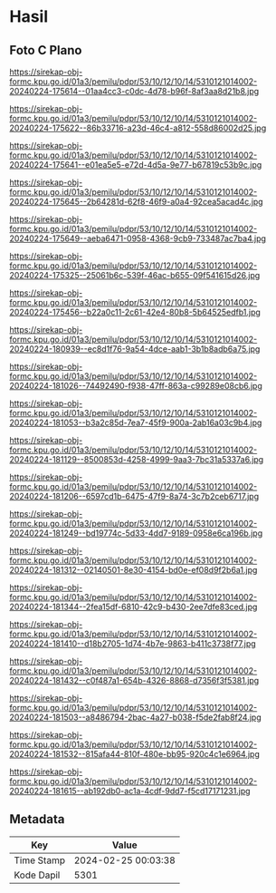 # Hasil

## Foto C Plano

https://sirekap-obj-formc.kpu.go.id/01a3/pemilu/pdpr/53/10/12/10/14/5310121014002-20240224-175614--01aa4cc3-c0dc-4d78-b96f-8af3aa8d21b8.jpg

https://sirekap-obj-formc.kpu.go.id/01a3/pemilu/pdpr/53/10/12/10/14/5310121014002-20240224-175622--86b33716-a23d-46c4-a812-558d86002d25.jpg

https://sirekap-obj-formc.kpu.go.id/01a3/pemilu/pdpr/53/10/12/10/14/5310121014002-20240224-175641--e01ea5e5-e72d-4d5a-9e77-b67819c53b9c.jpg

https://sirekap-obj-formc.kpu.go.id/01a3/pemilu/pdpr/53/10/12/10/14/5310121014002-20240224-175645--2b64281d-62f8-46f9-a0a4-92cea5acad4c.jpg

https://sirekap-obj-formc.kpu.go.id/01a3/pemilu/pdpr/53/10/12/10/14/5310121014002-20240224-175649--aeba6471-0958-4368-9cb9-733487ac7ba4.jpg

https://sirekap-obj-formc.kpu.go.id/01a3/pemilu/pdpr/53/10/12/10/14/5310121014002-20240224-175325--25061b6c-539f-46ac-b655-09f541615d26.jpg

https://sirekap-obj-formc.kpu.go.id/01a3/pemilu/pdpr/53/10/12/10/14/5310121014002-20240224-175456--b22a0c11-2c61-42e4-80b8-5b64525edfb1.jpg

https://sirekap-obj-formc.kpu.go.id/01a3/pemilu/pdpr/53/10/12/10/14/5310121014002-20240224-180939--ec8d1f76-9a54-4dce-aab1-3b1b8adb6a75.jpg

https://sirekap-obj-formc.kpu.go.id/01a3/pemilu/pdpr/53/10/12/10/14/5310121014002-20240224-181026--74492490-f938-47ff-863a-c99289e08cb6.jpg

https://sirekap-obj-formc.kpu.go.id/01a3/pemilu/pdpr/53/10/12/10/14/5310121014002-20240224-181053--b3a2c85d-7ea7-45f9-900a-2ab16a03c9b4.jpg

https://sirekap-obj-formc.kpu.go.id/01a3/pemilu/pdpr/53/10/12/10/14/5310121014002-20240224-181129--8500853d-4258-4999-9aa3-7bc31a5337a6.jpg

https://sirekap-obj-formc.kpu.go.id/01a3/pemilu/pdpr/53/10/12/10/14/5310121014002-20240224-181206--6597cd1b-6475-47f9-8a74-3c7b2ceb6717.jpg

https://sirekap-obj-formc.kpu.go.id/01a3/pemilu/pdpr/53/10/12/10/14/5310121014002-20240224-181249--bd19774c-5d33-4dd7-9189-0958e6ca196b.jpg

https://sirekap-obj-formc.kpu.go.id/01a3/pemilu/pdpr/53/10/12/10/14/5310121014002-20240224-181312--02140501-8e30-4154-bd0e-ef08d9f2b6a1.jpg

https://sirekap-obj-formc.kpu.go.id/01a3/pemilu/pdpr/53/10/12/10/14/5310121014002-20240224-181344--2fea15df-6810-42c9-b430-2ee7dfe83ced.jpg

https://sirekap-obj-formc.kpu.go.id/01a3/pemilu/pdpr/53/10/12/10/14/5310121014002-20240224-181410--d18b2705-1d74-4b7e-9863-b411c3738f77.jpg

https://sirekap-obj-formc.kpu.go.id/01a3/pemilu/pdpr/53/10/12/10/14/5310121014002-20240224-181432--c0f487a1-654b-4326-8868-d7356f3f5381.jpg

https://sirekap-obj-formc.kpu.go.id/01a3/pemilu/pdpr/53/10/12/10/14/5310121014002-20240224-181503--a8486794-2bac-4a27-b038-f5de2fab8f24.jpg

https://sirekap-obj-formc.kpu.go.id/01a3/pemilu/pdpr/53/10/12/10/14/5310121014002-20240224-181532--815afa44-810f-480e-bb95-920c4c1e6964.jpg

https://sirekap-obj-formc.kpu.go.id/01a3/pemilu/pdpr/53/10/12/10/14/5310121014002-20240224-181615--ab192db0-ac1a-4cdf-9dd7-f5cd17171231.jpg


## Metadata

| Key        | Value               |
| ---------- | ------------------- |
| Time Stamp | 2024-02-25 00:03:38 |
| Kode Dapil | 5301                |



